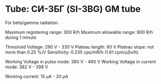 # Tube: CИ-3БГ (SI-3BG) GM tube

For beta/gamma radiation.

Maximum registering range: 300 R/h
Maximum allowable range: 900 R/h during 1 minute

Threshold Voltage: 290 V - 330 V
Plateau length: 80 V
Plateau slope: not more than 0.25 %/V
Sensitivity: 0.235 cps/mR/h (1.61 cpm/µSv/h)

Working Voltage in pulse mode: 380 V - 460 V
Working Voltage in current mode: 382 V - 398 V

Working current: 15 µA - 20 µA
